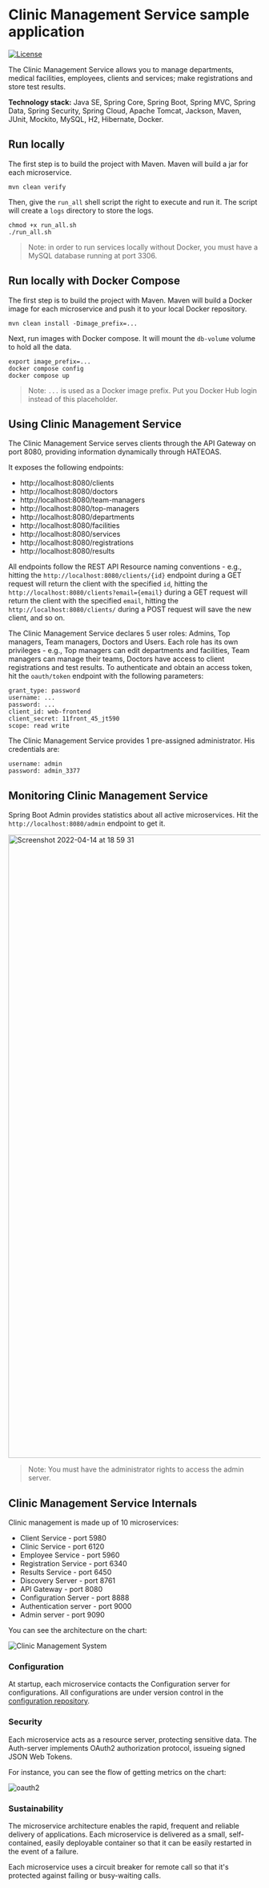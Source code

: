 # Clinic Management Service sample application 

[![License](https://img.shields.io/badge/License-Apache%202.0-blue.svg)](https://opensource.org/licenses/Apache-2.0)

The Clinic Management Service allows you to manage departments, medical facilities, employees, clients and services; make registrations and store test results.

**Technology stack:** Java SE, Spring Core, Spring Boot, Spring MVC, Spring Data, Spring Security, Spring Cloud, Apache Tomcat, Jackson, Maven, JUnit, Mockito, MySQL, H2, Hibernate, Docker.

## Run locally

The first step is to build the project with Maven. Maven will build a jar for each microservice.
```
mvn clean verify 
```

Then, give the `run_all` shell script the right to execute and run it.
The script will create a `logs` directory to store the logs.

```
chmod +x run_all.sh 
./run_all.sh 
```

> Note: in order to run services locally without Docker, you must have a MySQL database running at port 3306.

## Run locally with Docker Compose

The first step is to build the project with Maven. Maven will build a Docker image for each microservice and push it to your local Docker repository.

```
mvn clean install -Dimage_prefix=...
```

Next, run images with Docker compose. It will mount the `db-volume` volume to hold all the data.

```
export image_prefix=...
docker compose config
docker compose up  
```

> Note: `...` is used as a Docker image prefix. Put you Docker Hub login instead of this placeholder.

## Using Clinic Management Service

The Clinic Management Service serves clients through the API Gateway on port 8080, providing information dynamically through HATEOAS.

It exposes the following endpoints:
 * http://localhost:8080/clients
 * http://localhost:8080/doctors
 * http://localhost:8080/team-managers
 * http://localhost:8080/top-managers
 * http://localhost:8080/departments
 * http://localhost:8080/facilities
 * http://localhost:8080/services
 * http://localhost:8080/registrations
 * http://localhost:8080/results

All endpoints follow the REST API Resource naming conventions - e.g., hitting the `http://localhost:8080/clients/{id}` endpoint during a GET request will return the client with the specified `id`, hitting the `http://localhost:8080/clients?email={email}` during a GET request will return the client with the specified `email`, hitting the `http://localhost:8080/clients/` during a POST request will save the new client, and so on.

The Clinic Management Service declares 5 user roles: Admins, Top managers, Team managers, Doctors and Users. Each role has its own privileges - e.g., Top managers can edit departments and facilities, Team managers can manage their teams, Doctors have access to client registrations and test results. To authenticate and obtain an access token, hit the `oauth/token` endpoint with the following parameters:

```
grant_type: password
username: ...
password: ...
client_id: web-frontend
client_secret: 11front_45_jt590
scope: read write
```

The Clinic Management Service provides 1 pre-assigned administrator. His credentials are:

```
username: admin
password: admin_3377
```

## Monitoring Clinic Management Service
Spring Boot Admin provides statistics about all active microservices. Hit the `http://localhost:8080/admin`
endpoint to get it.

<img width="1243" alt="Screenshot 2022-04-14 at 18 59 31" src="https://user-images.githubusercontent.com/83589564/163431304-3807423c-60ba-42b0-8ebb-d8be16856f52.png">

> Note: You must have the administrator rights to access the admin server.

## Clinic Management Service Internals

Clinic management is made up of 10 microservices: <br>
* Client Service - port 5980
* Clinic Service - port 6120
* Employee Service - port 5960
* Registration Service - port 6340
* Results Service - port 6450
* Discovery Server - port 8761
* API Gateway - port 8080
* Configuration Server - port 8888
* Authentication server - port 9000
* Admin server - port 9090

You can see the architecture on the chart:

![Clinic Management System](https://user-images.githubusercontent.com/83589564/164301584-5b60fa7f-ef1e-4e1c-8097-1d282f6125c0.png)

### Configuration
At startup, each microservice contacts the Configuration server for configurations. All configurations are under version control in the [configuration repository](https://github.com/atolpeko/clinic-config).

### Security
Each microservice acts as a resource server, protecting sensitive data. 
The Auth-server implements OAuth2 authorization protocol, issueing signed JSON Web Tokens.

For instance, you can see the flow of getting metrics on the chart:

![oauth2](https://user-images.githubusercontent.com/83589564/163437551-3defc807-864f-4029-af4b-f792229dccad.png)

### Sustainability
The microservice architecture enables the rapid, frequent and reliable delivery of applications. Each microservice is delivered as a small, self-contained, easily deployable container so that it can be easily restarted in the event of a failure.

Each microservice uses a circuit breaker for remote call so that it's protected against failing or busy-waiting calls.
